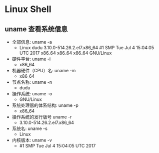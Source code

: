 # Linux Shell

## uname 查看系统信息
- 全部信息: uname -a
  - Linux dudu 3.10.0-514.26.2.el7.x86_64 #1 SMP Tue Jul 4 15:04:05 UTC 2017 x86_64 x86_64 x86_64 GNU/Linux
- 硬件平台: uname -i
  - x86_64
- 机器硬件（CPU）名: uname -m
  - x86_64  
- 节点名称: uname -n
  - dudu
- 操作系统: uname -o
  - GNU/Linux
- 系统处理器的体系结构: uname -p
  - x86_64
- 操作系统的发行版号 uname -r
  - 3.10.0-514.26.2.el7.x86_64
- 系统名: uname -s
  - Linux
- 内核版本: uname -v
  - #1 SMP Tue Jul 4 15:04:05 UTC 2017

